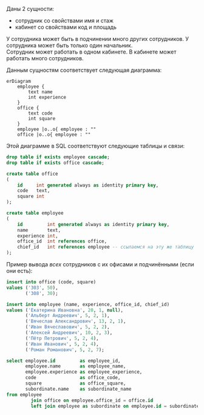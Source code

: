 ﻿Даны 2 сущности:
- сотрудник со свойствами имя и стаж
- кабинет со свойствами код и площадь

У сотрудника может быть в подчинении много других сотрудников. У сотрудника может быть только один начальник.\
Сотрудник может работать в одном кабинете. В кабинете может работать много сотрудников.

Данным сущностям соответствует следующая диаграмма:
```mermaid
erDiagram
    employee {
        text name
        int experience
    }
    office {
        text code
        int square
    }
    employee |o..o{ employee : ""
    office |o..o{ employee : ""
```

Этой диаграмме в SQL соответствуют следующие таблицы и связи:
```sql
drop table if exists employee cascade;
drop table if exists office cascade;

create table office
(
    id     int generated always as identity primary key,
    code   text,
    square int
);

create table employee
(
    id         int generated always as identity primary key,
    name       text,
    experience int,
    office_id  int references office,
    chief_id   int references employee -- ссылаемся на эту же таблицу
);
```

Пример вывода _всех_ сотрудников с их офисами и подчинёнными (если они есть):
```sql
insert into office (code, square)
values ('303', 50),
       ('308', 30);

insert into employee (name, experience, office_id, chief_id)
values ('Екатерина Ивановна', 20, 1, null),
       ('Альберт Андреевич', 5, 2, 1),
       ('Вячеслав Александрович', 13, 2, 1),
       ('Иван Вячеславович', 5, 2, 2),
       ('Алексей Андреевич', 10, 2, 3),
       ('Пётр Петрович', 5, 2, 4),
       ('Иван Иванович', 5, 2, 4),
       ('Роман Романович', 5, 2, 7);

select employee.id         as employee_id,
       employee.name       as employee_name,
       employee.experience as employee_experience,
       code                as office_code,
       square              as office_square,
       subordinate.name    as subordinate_name
from employee
         join office on employee.office_id = office.id
         left join employee as subordinate on employee.id = subordinate.chief_id;
```
